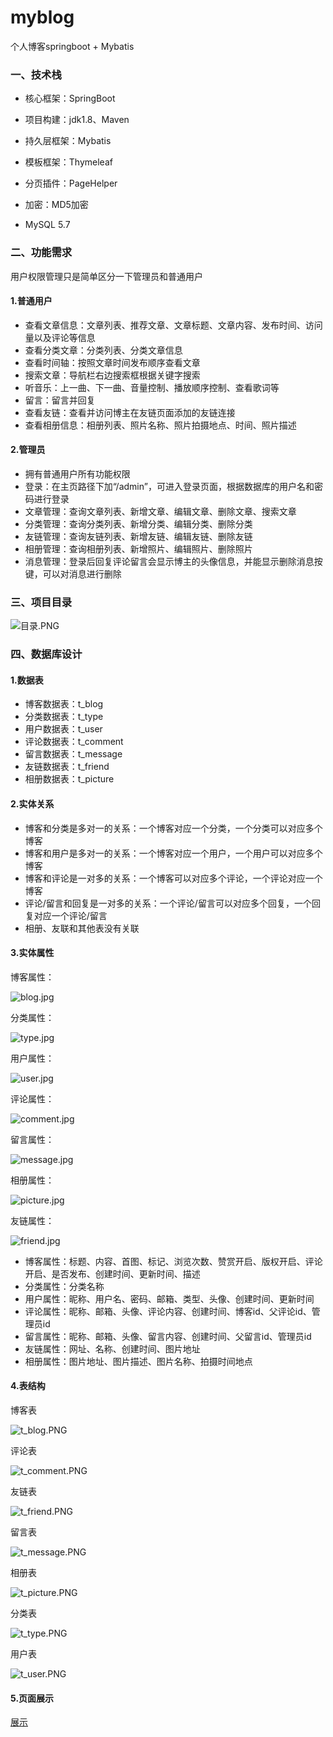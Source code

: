 # myblog
个人博客springboot + Mybatis

### 一、技术栈

- 核心框架：SpringBoot 
- 项目构建：jdk1.8、Maven
- 持久层框架：Mybatis
- 模板框架：Thymeleaf
- 分页插件：PageHelper
- 加密：MD5加密

- MySQL 5.7

### 二、功能需求

用户权限管理只是简单区分一下管理员和普通用户

#### 1.普通用户

- 查看文章信息：文章列表、推荐文章、文章标题、文章内容、发布时间、访问量以及评论等信息
- 查看分类文章：分类列表、分类文章信息
- 查看时间轴：按照文章时间发布顺序查看文章
- 搜索文章：导航栏右边搜索框根据关键字搜索
- 听音乐：上一曲、下一曲、音量控制、播放顺序控制、查看歌词等
- 留言：留言并回复
- 查看友链：查看并访问博主在友链页面添加的友链连接
- 查看相册信息：相册列表、照片名称、照片拍摄地点、时间、照片描述

#### 2.管理员

- 拥有普通用户所有功能权限
- 登录：在主页路径下加“/admin”，可进入登录页面，根据数据库的用户名和密码进行登录
- 文章管理：查询文章列表、新增文章、编辑文章、删除文章、搜索文章
- 分类管理：查询分类列表、新增分类、编辑分类、删除分类
- 友链管理：查询友链列表、新增友链、编辑友链、删除友链
- 相册管理：查询相册列表、新增照片、编辑照片、删除照片
- 消息管理：登录后回复评论留言会显示博主的头像信息，并能显示删除消息按键，可以对消息进行删除

### 三、项目目录

![目录.PNG](https://github.com/Dragenus/myblog/blob/main/%E7%9B%AE%E5%BD%95.PNG?raw=true)

### 四、数据库设计

#### 1.数据表

- 博客数据表：t_blog
- 分类数据表：t_type
- 用户数据表：t_user
- 评论数据表：t_comment
- 留言数据表：t_message
- 友链数据表：t_friend
- 相册数据表：t_picture

#### 2.实体关系

- 博客和分类是多对一的关系：一个博客对应一个分类，一个分类可以对应多个博客
- 博客和用户是多对一的关系：一个博客对应一个用户，一个用户可以对应多个博客
- 博客和评论是一对多的关系：一个博客可以对应多个评论，一个评论对应一个博客
- 评论/留言和回复是一对多的关系：一个评论/留言可以对应多个回复，一个回复对应一个评论/留言
- 相册、友联和其他表没有关联

#### 3.实体属性

博客属性：

![blog.jpg](https://github.com/Dragenus/myblog/blob/main/blog.jpg?raw=true)

分类属性：

![type.jpg](https://github.com/Dragenus/myblog/blob/main/type.jpg?raw=true)

用户属性：

![user.jpg](https://github.com/Dragenus/myblog/blob/main/user.jpg?raw=true)

评论属性：

![comment.jpg](https://github.com/Dragenus/myblog/blob/main/comment.jpg?raw=true)

留言属性：

![message.jpg](https://github.com/Dragenus/myblog/blob/main/message.jpg?raw=true)

相册属性：

![picture.jpg](https://github.com/Dragenus/myblog/blob/main/picture.jpg?raw=true)

友链属性：

![friend.jpg](https://github.com/Dragenus/myblog/blob/main/friend.jpg?raw=true)





- 博客属性：标题、内容、首图、标记、浏览次数、赞赏开启、版权开启、评论开启、是否发布、创建时间、更新时间、描述
- 分类属性：分类名称
- 用户属性：昵称、用户名、密码、邮箱、类型、头像、创建时间、更新时间
- 评论属性：昵称、邮箱、头像、评论内容、创建时间、博客id、父评论id、管理员id
- 留言属性：昵称、邮箱、头像、留言内容、创建时间、父留言id、管理员id
- 友链属性：网址、名称、创建时间、图片地址
- 相册属性：图片地址、图片描述、图片名称、拍摄时间地点

#### 4.表结构

博客表

![t_blog.PNG](https://github.com/Dragenus/myblog/blob/main/t_blog.PNG?raw=true)

评论表

![t_comment.PNG](https://github.com/Dragenus/myblog/blob/main/t_comment.PNG?raw=true)

友链表

![t_friend.PNG](https://github.com/Dragenus/myblog/blob/main/t_friend.PNG?raw=true)

留言表

![t_message.PNG](https://github.com/Dragenus/myblog/blob/main/t_message.PNG?raw=true)

相册表

![t_picture.PNG](https://github.com/Dragenus/myblog/blob/main/t_picture.PNG?raw=true)

分类表

![t_type.PNG](https://github.com/Dragenus/myblog/blob/main/t_type.PNG?raw=true)

用户表

![t_user.PNG](https://github.com/Dragenus/myblog/blob/main/t_user.PNG?raw=true)

#### 5.页面展示
[展示](https://github.com/Dragenus/myblog/tree/main)
